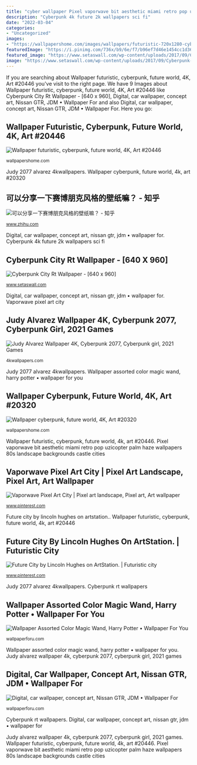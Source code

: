 ```yaml
---
title: "cyber wallpaper Pixel vaporwave bit aesthetic miami retro pop uzicopter palm haze wallpapers 80s landscape backgrounds castle cities"
description: "Cyberpunk 4k future 2k wallpapers sci fi"
date: "2022-03-04"
categories:
- "Uncategorized"
images:
- "https://wallpapershome.com/images/wallpapers/futuristic-720x1280-cyberpunk-future-world-4k-20446.jpg"
featuredImage: "https://i.pinimg.com/736x/b9/6e/f7/b96ef7d46e1454cc1d36144db033425a.jpg"
featured_image: "https://www.setaswall.com/wp-content/uploads/2017/09/Cyberpunk-City-Rt-Wallpaper-640-x-960.jpg"
image: "https://www.setaswall.com/wp-content/uploads/2017/09/Cyberpunk-City-Rt-Wallpaper-640-x-960.jpg"
---
```


If you are searching about Wallpaper futuristic, cyberpunk, future world, 4K, Art #20446 you've visit to the right page. We have 9 Images about Wallpaper futuristic, cyberpunk, future world, 4K, Art #20446 like Cyberpunk City Rt Wallpaper - [640 x 960], Digital, car wallpaper, concept art, Nissan GTR, JDM • Wallpaper For and also Digital, car wallpaper, concept art, Nissan GTR, JDM • Wallpaper For. Here you go:

## Wallpaper Futuristic, Cyberpunk, Future World, 4K, Art #20446

![Wallpaper futuristic, cyberpunk, future world, 4K, Art #20446](https://wallpapershome.com/images/wallpapers/futuristic-720x1280-cyberpunk-future-world-4k-20446.jpg "Assorted bacchetta wallhaven")

<small>wallpapershome.com</small>

Judy 2077 alvarez 4kwallpapers. Wallpaper cyberpunk, future world, 4k, art #20320

## 可以分享一下赛博朋克风格的壁纸嘛？ - 知乎

![可以分享一下赛博朋克风格的壁纸嘛？ - 知乎](https://pic2.zhimg.com/v2-590024ca18d8260be306112d1af32b03_r.jpg "Assorted bacchetta wallhaven")

<small>www.zhihu.com</small>

Digital, car wallpaper, concept art, nissan gtr, jdm • wallpaper for. Cyberpunk 4k future 2k wallpapers sci fi

## Cyberpunk City Rt Wallpaper - [640 X 960]

![Cyberpunk City Rt Wallpaper - [640 x 960]](https://www.setaswall.com/wp-content/uploads/2017/09/Cyberpunk-City-Rt-Wallpaper-640-x-960.jpg "Cyberpunk city rt wallpaper")

<small>www.setaswall.com</small>

Digital, car wallpaper, concept art, nissan gtr, jdm • wallpaper for. Vaporwave pixel art city

## Judy Alvarez Wallpaper 4K, Cyberpunk 2077, Cyberpunk Girl, 2021 Games

![Judy Alvarez Wallpaper 4K, Cyberpunk 2077, Cyberpunk girl, 2021 Games](https://4kwallpapers.com/images/wallpapers/judy-alvarez-cyberpunk-2077-cyberpunk-girl-2021-games-1284x2778-4237.jpg "Future city by lincoln hughes on artstation.")

<small>4kwallpapers.com</small>

Judy 2077 alvarez 4kwallpapers. Wallpaper assorted color magic wand, harry potter • wallpaper for you

## Wallpaper Cyberpunk, Future World, 4K, Art #20320

![Wallpaper cyberpunk, future world, 4K, Art #20320](https://wallpapershome.com/images/wallpapers/cyberpunk-2560x1440-future-world-4k-20320.jpg "Vaporwave pixel art city")

<small>wallpapershome.com</small>

Wallpaper futuristic, cyberpunk, future world, 4k, art #20446. Pixel vaporwave bit aesthetic miami retro pop uzicopter palm haze wallpapers 80s landscape backgrounds castle cities

## Vaporwave Pixel Art City | Pixel Art Landscape, Pixel Art, Art Wallpaper

![Vaporwave Pixel Art City | Pixel art landscape, Pixel art, Art wallpaper](https://i.pinimg.com/736x/b9/6e/f7/b96ef7d46e1454cc1d36144db033425a.jpg "Judy alvarez wallpaper 4k, cyberpunk 2077, cyberpunk girl, 2021 games")

<small>www.pinterest.com</small>

Future city by lincoln hughes on artstation.. Wallpaper futuristic, cyberpunk, future world, 4k, art #20446

## Future City By Lincoln Hughes On ArtStation. | Futuristic City

![Future City by Lincoln Hughes on ArtStation. | Futuristic city](https://i.pinimg.com/736x/a5/f1/26/a5f1263bf6fe1a6a65b8ee42cc90cad9.jpg "Assorted bacchetta wallhaven")

<small>www.pinterest.com</small>

Judy 2077 alvarez 4kwallpapers. Cyberpunk rt wallpapers

## Wallpaper Assorted Color Magic Wand, Harry Potter • Wallpaper For You

![Wallpaper Assorted Color Magic Wand, Harry Potter • Wallpaper For You](https://wallpaperforu.com/wp-content/uploads/2021/04/Wallpaper-Assorted-Color-Magic-Wand-Wallpapers-Harry-Pott32048x1152.jpg "Cyberpunk 4k future 2k wallpapers sci fi")

<small>wallpaperforu.com</small>

Wallpaper assorted color magic wand, harry potter • wallpaper for you. Judy alvarez wallpaper 4k, cyberpunk 2077, cyberpunk girl, 2021 games

## Digital, Car Wallpaper, Concept Art, Nissan GTR, JDM • Wallpaper For

![Digital, car wallpaper, concept art, Nissan GTR, JDM • Wallpaper For](https://wallpaperforu.com/wp-content/uploads/2020/07/car-wallpaper-20072612232922720x1280.jpg "Cyberpunk city rt wallpaper")

<small>wallpaperforu.com</small>

Cyberpunk rt wallpapers. Digital, car wallpaper, concept art, nissan gtr, jdm • wallpaper for

Judy alvarez wallpaper 4k, cyberpunk 2077, cyberpunk girl, 2021 games. Wallpaper futuristic, cyberpunk, future world, 4k, art #20446. Pixel vaporwave bit aesthetic miami retro pop uzicopter palm haze wallpapers 80s landscape backgrounds castle cities
